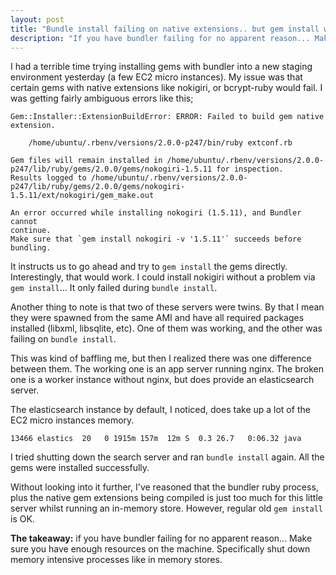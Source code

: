 ```yaml
---
layout: post
title: "Bundle install failing on native extensions.. but gem install works?"
description: "If you have bundler failing for no apparent reason... Make sure you have enough resources on the machine. Specifically shut down memory intensive processes like in memory stores."
---
```


I had a terrible time trying installing gems with bundler into a new staging environment yesterday (a few EC2 micro instances). My issue was that certain gems with native extensions like nokigiri, or bcrypt-ruby would fail. I was getting fairly ambiguous errors like this;

    Gem::Installer::ExtensionBuildError: ERROR: Failed to build gem native extension.

        /home/ubuntu/.rbenv/versions/2.0.0-p247/bin/ruby extconf.rb

    Gem files will remain installed in /home/ubuntu/.rbenv/versions/2.0.0-p247/lib/ruby/gems/2.0.0/gems/nokogiri-1.5.11 for inspection.
    Results logged to /home/ubuntu/.rbenv/versions/2.0.0-p247/lib/ruby/gems/2.0.0/gems/nokogiri-1.5.11/ext/nokogiri/gem_make.out

    An error occurred while installing nokogiri (1.5.11), and Bundler cannot
    continue.
    Make sure that `gem install nokogiri -v '1.5.11'` succeeds before bundling.

It instructs us to go ahead and try to `gem install` the gems directly. Interestingly, that would work. I could install nokigiri without a problem via `gem install`... It only failed during `bundle install`.

Another thing to note is that two of these servers were twins. By that I mean they were spawned from the same AMI and have all required packages installed (libxml, libsqlite, etc). One of them was working, and the other was failing on `bundle install`.

This was kind of baffling me, but then I realized there was one difference between them. The working one is an app server running nginx. The broken one is a worker instance without nginx, but does provide an elasticsearch server.

The elasticsearch instance by default, I noticed, does take up a lot of the EC2 micro instances memory.

    13466 elastics  20   0 1915m 157m  12m S  0.3 26.7   0:06.32 java

I tried shutting down the search server and ran `bundle install` again. All the gems were installed successfully.

Without looking into it further, I've reasoned that the bundler ruby process, plus the native gem extensions being compiled is just too much for this little server whilst running an in-memory store. However, regular old `gem install` is OK.

**The takeaway:** if you have bundler failing for no apparent reason... Make sure you have enough resources on the machine. Specifically shut down memory intensive processes like in memory stores.

